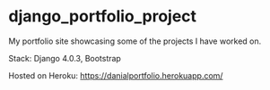 # django_portfolio_project
My portfolio site showcasing some of the projects I have worked on.

Stack: Django 4.0.3, Bootstrap

Hosted on Heroku: https://danialportfolio.herokuapp.com/

